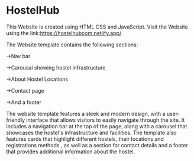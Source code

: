 # HostelHub

This Website is created using HTML CSS and JavaScript.
Visit the Website using the link:https://hostelhubcom.netlify.app/

The Website template contains the following sections:

->Nav bar

->Carousal showing hostel infrastructure

->About Hostel Locations

->Contact page

->And a footer

The website template features a sleek and modern design, with a user-friendly interface that allows visitors to easily navigate through the site. It includes a navigation bar at the top of the page, along with a carousel that showcases the hostel's infrastructure and facilities. The template also features cards that highlight different hostels, their locations and registrations methods , as well as a section for contact details and a footer that provides additional information about the hostel.
